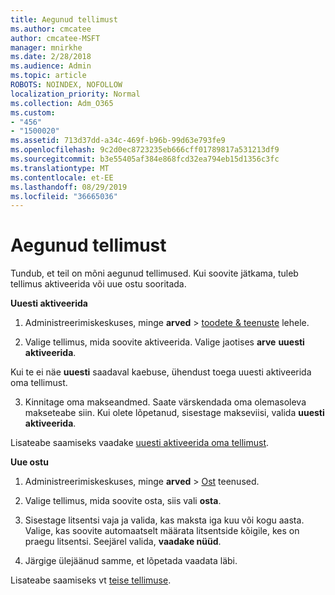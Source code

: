 ```yaml
---
title: Aegunud tellimust
ms.author: cmcatee
author: cmcatee-MSFT
manager: mnirkhe
ms.date: 2/28/2018
ms.audience: Admin
ms.topic: article
ROBOTS: NOINDEX, NOFOLLOW
localization_priority: Normal
ms.collection: Adm_O365
ms.custom:
- "456"
- "1500020"
ms.assetid: 713d37dd-a34c-469f-b96b-99d63e793fe9
ms.openlocfilehash: 9c2d0ec8723235eb666cff01789817a531213df9
ms.sourcegitcommit: b3e55405af384e868fcd32ea794eb15d1356c3fc
ms.translationtype: MT
ms.contentlocale: et-EE
ms.lasthandoff: 08/29/2019
ms.locfileid: "36665036"
---
```

# <a name="expired-subscription"></a>Aegunud tellimust

Tundub, et teil on mõni aegunud tellimused. Kui soovite jätkama, tuleb tellimus aktiveerida või uue ostu sooritada.
  
**Uuesti aktiveerida**
  
1. Administreerimiskeskuses, minge **arved** \> [toodete & teenuste](https://go.microsoft.com/fwlink/p/?linkid=842054) lehele.

2. Valige tellimus, mida soovite aktiveerida. Valige jaotises **arve** **uuesti aktiveerida**.

Kui te ei näe **uuesti** saadaval kaebuse, ühendust toega uuesti aktiveerida oma tellimust.

3. Kinnitage oma makseandmed. Saate värskendada oma olemasoleva makseteabe siin. Kui olete lõpetanud, sisestage makseviisi, valida **uuesti aktiveerida**.

Lisateabe saamiseks vaadake [uuesti aktiveerida oma tellimust](https://docs.microsoft.com/office365/admin/subscriptions-and-billing/reactivate-your-subscription).

**Uue ostu**
  
1. Administreerimiskeskuses, minge **arved** \> [Ost](https://go.microsoft.com/fwlink/p/?linkid=868433) teenused.

2. Valige tellimus, mida soovite osta, siis vali **osta**.

3. Sisestage litsentsi vaja ja valida, kas maksta iga kuu või kogu aasta. Valige, kas soovite automaatselt määrata litsentside kõigile, kes on praegu litsentsi. Seejärel valida, **vaadake nüüd**.

4. Järgige ülejäänud samme, et lõpetada vaadata läbi.

Lisateabe saamiseks vt [teise tellimuse](https://docs.microsoft.com/office365/admin/subscriptions-and-billing/buy-another-subscription).